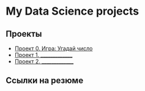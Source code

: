 # My Data Science projects

## Проекты

* [Проект 0. Игра: Угадай число](https://github.com/IrinLitvinova/SF_DS/tree/main/project_0)
* [Проект 1. _____________](______)
* [Проект 2. _____________](______)

## Ссылки на резюме